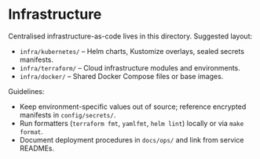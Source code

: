 # Infrastructure

Centralised infrastructure-as-code lives in this directory. Suggested layout:

- `infra/kubernetes/` – Helm charts, Kustomize overlays, sealed secrets manifests.
- `infra/terraform/` – Cloud infrastructure modules and environments.
- `infra/docker/` – Shared Docker Compose files or base images.

Guidelines:
- Keep environment-specific values out of source; reference encrypted manifests in `config/secrets/`.
- Run formatters (`terraform fmt`, `yamlfmt`, `helm lint`) locally or via `make format`.
- Document deployment procedures in `docs/ops/` and link from service READMEs.
